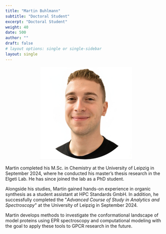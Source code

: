 ```yaml
---
title: "Martin Buhlmann"
subtitle: "Doctoral Student"
excerpt: "Doctoral Student"
weight: 40
date: 500
author: ""
draft: false
# layout options: single or single-sidebar
layout: single
---
```

<center>
<img src="featured.jpg" alt="Martin" style="width:290px;height:290px;"> 
</center>

Martin completed his M.Sc. in Chemistry at the University of Leipzig in September 2024, where he conducted his master’s thesis research in the Elgeti Lab. He has since joined the lab as a PhD student.

Alongside his studies, Martin gained hands-on experience in organic synthesis as a student assistant at HPC Standards GmbH. In addition, he successfully completed the "<i>Advanced Course of Study in Analytics and Spectroscopy</i>" at the University of Leipzig in September 2024.

Martin develops methods to investigate the conformational landscape of model proteins using EPR spectroscopy and computational modeling with the goal to apply these tools to GPCR research in the future.
